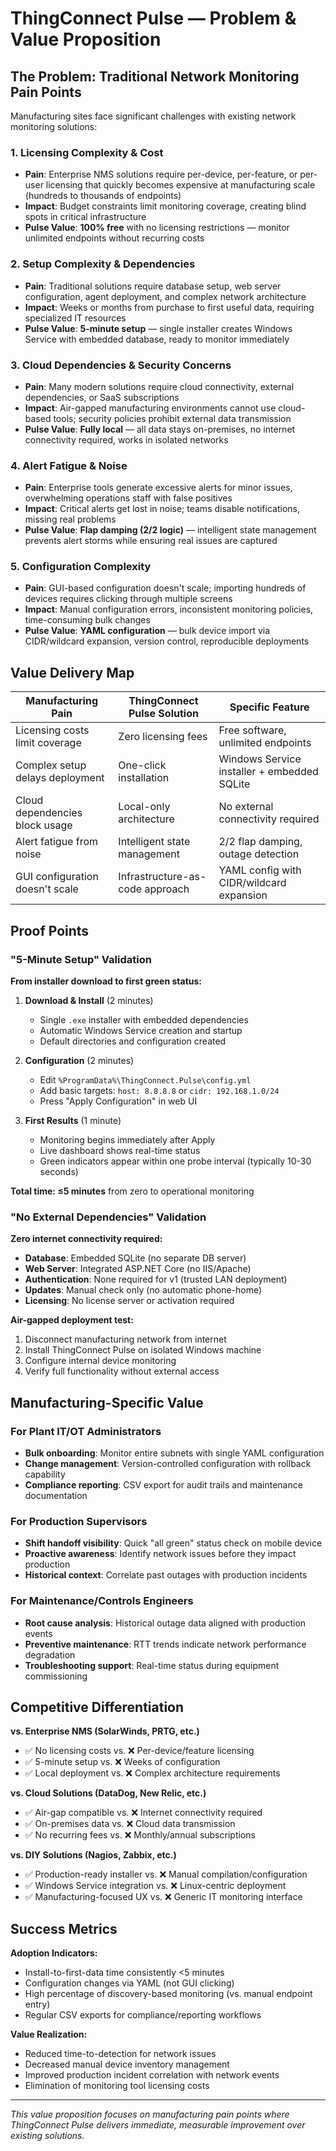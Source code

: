 # ThingConnect Pulse — Problem & Value Proposition

## The Problem: Traditional Network Monitoring Pain Points

Manufacturing sites face significant challenges with existing network monitoring solutions:

### 1. **Licensing Complexity & Cost**
- **Pain**: Enterprise NMS solutions require per-device, per-feature, or per-user licensing that quickly becomes expensive at manufacturing scale (hundreds to thousands of endpoints)
- **Impact**: Budget constraints limit monitoring coverage, creating blind spots in critical infrastructure
- **Pulse Value**: **100% free** with no licensing restrictions — monitor unlimited endpoints without recurring costs

### 2. **Setup Complexity & Dependencies**
- **Pain**: Traditional solutions require database setup, web server configuration, agent deployment, and complex network architecture
- **Impact**: Weeks or months from purchase to first useful data, requiring specialized IT resources
- **Pulse Value**: **5-minute setup** — single installer creates Windows Service with embedded database, ready to monitor immediately

### 3. **Cloud Dependencies & Security Concerns**
- **Pain**: Many modern solutions require cloud connectivity, external dependencies, or SaaS subscriptions
- **Impact**: Air-gapped manufacturing environments cannot use cloud-based tools; security policies prohibit external data transmission
- **Pulse Value**: **Fully local** — all data stays on-premises, no internet connectivity required, works in isolated networks

### 4. **Alert Fatigue & Noise**
- **Pain**: Enterprise tools generate excessive alerts for minor issues, overwhelming operations staff with false positives
- **Impact**: Critical alerts get lost in noise; teams disable notifications, missing real problems
- **Pulse Value**: **Flap damping (2/2 logic)** — intelligent state management prevents alert storms while ensuring real issues are captured

### 5. **Configuration Complexity**
- **Pain**: GUI-based configuration doesn't scale; importing hundreds of devices requires clicking through multiple screens
- **Impact**: Manual configuration errors, inconsistent monitoring policies, time-consuming bulk changes
- **Pulse Value**: **YAML configuration** — bulk device import via CIDR/wildcard expansion, version control, reproducible deployments

## Value Delivery Map

| **Manufacturing Pain** | **ThingConnect Pulse Solution** | **Specific Feature** |
|------------------------|----------------------------------|----------------------|
| Licensing costs limit coverage | Zero licensing fees | Free software, unlimited endpoints |
| Complex setup delays deployment | One-click installation | Windows Service installer + embedded SQLite |
| Cloud dependencies block usage | Local-only architecture | No external connectivity required |
| Alert fatigue from noise | Intelligent state management | 2/2 flap damping, outage detection |
| GUI configuration doesn't scale | Infrastructure-as-code approach | YAML config with CIDR/wildcard expansion |

## Proof Points

### "5-Minute Setup" Validation

**From installer download to first green status:**

1. **Download & Install** (2 minutes)
   - Single `.exe` installer with embedded dependencies
   - Automatic Windows Service creation and startup
   - Default directories and configuration created

2. **Configuration** (2 minutes)
   - Edit `%ProgramData%\ThingConnect.Pulse\config.yml`
   - Add basic targets: `host: 8.8.8.8` or `cidr: 192.168.1.0/24`
   - Press "Apply Configuration" in web UI

3. **First Results** (1 minute)
   - Monitoring begins immediately after Apply
   - Live dashboard shows real-time status
   - Green indicators appear within one probe interval (typically 10-30 seconds)

**Total time: ≤5 minutes** from zero to operational monitoring

### "No External Dependencies" Validation

**Zero internet connectivity required:**

- **Database**: Embedded SQLite (no separate DB server)
- **Web Server**: Integrated ASP.NET Core (no IIS/Apache)
- **Authentication**: None required for v1 (trusted LAN deployment)
- **Updates**: Manual check only (no automatic phone-home)
- **Licensing**: No license server or activation required

**Air-gapped deployment test:**
1. Disconnect manufacturing network from internet
2. Install ThingConnect Pulse on isolated Windows machine
3. Configure internal device monitoring
4. Verify full functionality without external access

## Manufacturing-Specific Value

### For Plant IT/OT Administrators
- **Bulk onboarding**: Monitor entire subnets with single YAML configuration
- **Change management**: Version-controlled configuration with rollback capability
- **Compliance reporting**: CSV export for audit trails and maintenance documentation

### For Production Supervisors
- **Shift handoff visibility**: Quick "all green" status check on mobile device
- **Proactive awareness**: Identify network issues before they impact production
- **Historical context**: Correlate past outages with production incidents

### For Maintenance/Controls Engineers
- **Root cause analysis**: Historical outage data aligned with production events
- **Preventive maintenance**: RTT trends indicate network performance degradation
- **Troubleshooting support**: Real-time status during equipment commissioning

## Competitive Differentiation

**vs. Enterprise NMS (SolarWinds, PRTG, etc.)**
- ✅ No licensing costs vs. ❌ Per-device/feature licensing
- ✅ 5-minute setup vs. ❌ Weeks of configuration
- ✅ Local deployment vs. ❌ Complex architecture requirements

**vs. Cloud Solutions (DataDog, New Relic, etc.)**
- ✅ Air-gap compatible vs. ❌ Internet connectivity required
- ✅ On-premises data vs. ❌ Cloud data transmission
- ✅ No recurring fees vs. ❌ Monthly/annual subscriptions

**vs. DIY Solutions (Nagios, Zabbix, etc.)**
- ✅ Production-ready installer vs. ❌ Manual compilation/configuration
- ✅ Windows Service integration vs. ❌ Linux-centric deployment
- ✅ Manufacturing-focused UX vs. ❌ Generic IT monitoring interface

## Success Metrics

**Adoption Indicators:**
- Install-to-first-data time consistently <5 minutes
- Configuration changes via YAML (not GUI clicking)
- High percentage of discovery-based monitoring (vs. manual endpoint entry)
- Regular CSV exports for compliance/reporting workflows

**Value Realization:**
- Reduced time-to-detection for network issues
- Decreased manual device inventory management
- Improved production incident correlation with network events
- Elimination of monitoring tool licensing costs

---

*This value proposition focuses on manufacturing pain points where ThingConnect Pulse delivers immediate, measurable improvement over existing solutions.*